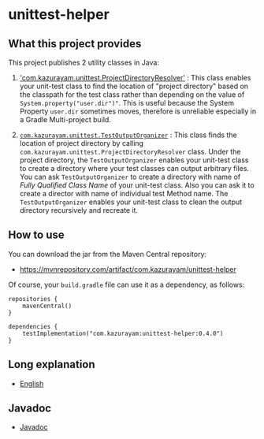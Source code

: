 # unittest-helper

## What this project provides

This project publishes 2 utility classes in Java:

1. ['com.kazurayam.unittest.ProjectDirectoryResolver'](https://github.com/kazurayam/unittest-helper/blob/develop/lib/src/main/java/com/kazurayam/unittest/ProjectDirectoryResolver.java) : This class enables your unit-test class to find the location of "project directory" based on the classpath for the test class rather than depending on the value of `System.property("user.dir")"`. This is useful because the System Property `user.dir` sometimes moves, therefore is unreliable especially in a Gradle Multi-project build.

2. [`com.kazurayam.unittest.TestOutputOrganizer`](https://github.com/kazurayam/unittest-helper/blob/develop/lib/src/main/java/com/kazurayam/unittest/TestOutuputOrganizer.java) : This class finds the location of project directory by calling `com.kazurayam.unittest.ProjectDirectoryResolver` class. Under the project directory, the `TestOutputOrganizer` enables your unit-test class to create a directory where your test classes can output arbitrary files. You can ask `TestOutputOrganizer` to create a directory with name of *Fully Qualified Class Name* of your unit-test class. Also you can ask it to create a director with name of individual test Method name. The `TestOutputOrganizer` enables your unit-test class to clean the output directory recursively and recreate it.

## How to use

You can download the jar from the Maven Central repository:

- https://mvnrepository.com/artifact/com.kazurayam/unittest-helper

Of course, your `build.gradle` file can use it as a dependency, as follows:

```
repositories {
    mavenCentral()
}

dependencies {
    testImplementation("com.kazurayam:unittest-helper:0.4.0")
}
```

## Long explanation

- [English](https://kazurayam.github.io/unittest-helper/)

## Javadoc

- [Javadoc](https://kazurayam.github.io/unittest-helper/api/)

